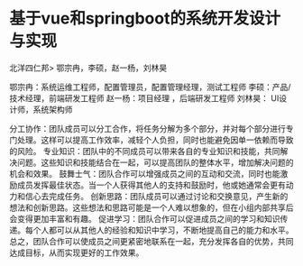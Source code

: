 # **基于vue和springboot的系统开发设计与实现**
北洋四仁邦>
鄂宗冉，李硕，赵一杨，刘林昊

鄂宗冉：系统运维工程师，配置管理员，配置管理经理，测试工程师
李硕：产品/技术经理，前端研发工程师
赵一杨：项目经理 ，后端研发工程师
刘林昊： UI设计师，系统架构师

分工协作：团队成员可以分工合作，将任务分解为多个部分，并对每个部分进行专门处理。这样可以提高工作效率，减轻个人负担，同时也能避免因单一依赖而导致的风险。
专业知识：团队中的不同成员可以带来各自的专业知识和技能，共同解决问题。这些知识和技能结合在一起，可以提高团队的整体水平，增加解决问题的机会和效果。
鼓舞士气：团队合作可以增强成员之间的互动和交流，同时也能激励成员发挥最佳状态。当一个人获得其他人的支持和鼓励时，他或她通常会更有动力和信心去完成任务。
创新思路：团队成员可以通过讨论和交换意见，产生新的想法和创新思路。这些想法和思路可能是一个人难以想象的，但在小组内部共享后会变得更加丰富和有趣。
促进学习：团队合作可以促进成员之间的学习和知识传递。每个人都可以从其他人的经验和知识中学习，不断地提高自己的能力和水平。
总之，团队合作可以使成员之间更紧密地联系在一起，充分发挥各自的优势，共同达成目标，从而实现更好的工作效果。
